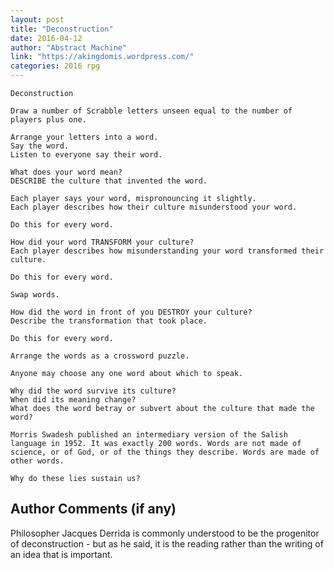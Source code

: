 ```yaml
---
layout: post
title: "Deconstruction"
date: 2016-04-12
author: "Abstract Machine"
link: "https://akingdomis.wordpress.com/"
categories: 2016 rpg
---
```

```
Deconstruction

Draw a number of Scrabble letters unseen equal to the number of players plus one.

Arrange your letters into a word.
Say the word.
Listen to everyone say their word.

What does your word mean?
DESCRIBE the culture that invented the word.

Each player says your word, mispronouncing it slightly.
Each player describes how their culture misunderstood your word.

Do this for every word.

How did your word TRANSFORM your culture?
Each player describes how misunderstanding your word transformed their culture.

Do this for every word.

Swap words.

How did the word in front of you DESTROY your culture?
Describe the transformation that took place.

Do this for every word.

Arrange the words as a crossword puzzle.

Anyone may choose any one word about which to speak.

Why did the word survive its culture?
When did its meaning change?
What does the word betray or subvert about the culture that made the word?

Morris Swadesh published an intermediary version of the Salish language in 1952. It was exactly 200 words. Words are not made of science, or of God, or of the things they describe. Words are made of other words.

Why do these lies sustain us?
```
## Author Comments (if any)

Philosopher Jacques Derrida is commonly understood to be the progenitor of deconstruction - but as he said, it is the reading rather than the writing of an idea that is important.
